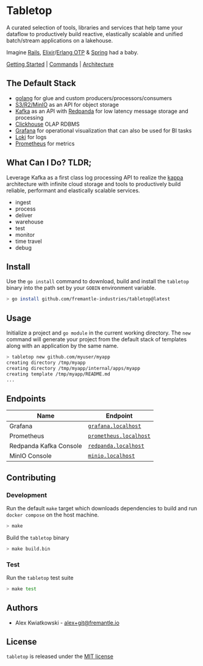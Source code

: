 # Tabletop

A curated selection of tools, libraries and services that help tame your dataflow to
productively build reactive, elastically scalable and unified batch/stream applications
on a lakehouse.

Imagine [Rails](https://rubyonrails.org), [Elixir](https://elixir-lang.org)/[Erlang OTP](https://www.erlang.org) & [Spring](https://spring.io) had a baby.

[Getting Started](./docs/GETTING_STARTED.md) | [Commands](./docs/COMMANDS.md) | [Architecture](./docs/ARCHITECTURE.md)

## The Default Stack

- [golang](https://go.dev) for glue and custom producers/processors/consumers
- [S3/R2/MinIO](https://en.wikipedia.org/wiki/Amazon_S3) as an API for object storage
- [Kafka](https://kafka.apache.org) as an API with [Redpanda](https://redpanda.com) for low latency message storage and processing
- [Clickhouse](https://clickhouse.com/clickhouse) OLAP RDBMS
- [Grafana](https://github.com/grafana/grafana) for operational visualization that can also be used for BI tasks
- [Loki](https://github.com/grafana/loki) for logs
- [Prometheus](https://github.com/prometheus/prometheus) for metrics

## What Can I Do? TLDR;

Leverage Kafka as a first class log processing API to realize the [kappa](https://milinda.pathirage.org/kappa-architecture.com)
architecture with infinite cloud storage and tools to productively build reliable, performant
and elastically scalable services.

- ingest
- process
- deliver
- warehouse
- test
- monitor
- time travel
- debug

## Install

Use the `go install` command to download, build and install the `tabletop` binary into the path
set by your `GOBIN` environment variable.

```bash
> go install github.com/fremantle-industries/tabletop@latest
```

## Usage

Initialize a project and `go module` in the current working directory. The `new` command
will generate your project from the default stack of templates along with an application
by the same name.

```bash
> tabletop new github.com/myuser/myapp
creating directory /tmp/myapp
creating directory /tmp/myapp/internal/apps/myapp
creating template /tmp/myapp/README.md
...
```

## Endpoints

| Name                       | Endpoint                                              |
| ---------------------------| ------------------------------------------------------|
| Grafana                    | [`grafana.localhost`](http://grafana.localhost)       |
| Prometheus                 | [`prometheus.localhost`](http://prometheus.localhost) |
| Redpanda Kafka Console     | [`redpanda.localhost`](http://redpanda.localhost)     |
| MinIO Console              | [`minio.localhost`](http://minio.localhost)           |

## Contributing

### Development

Run the default `make` target which downloads dependencies to build and run
`docker compose` on the host machine.

```bash
> make
```

Build the `tabletop` binary

```bash
> make build.bin
```

### Test

Run the `tabletop` test suite

```bash
> make test
```

## Authors

- Alex Kwiatkowski - alex+git@fremantle.io

## License

`tabletop` is released under the [MIT license](./LICENSE.md)
